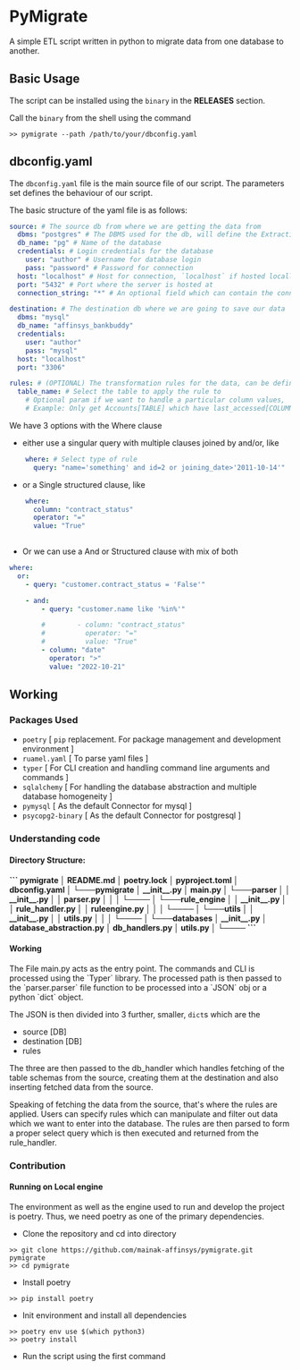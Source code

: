 # PyMigrate

A simple ETL script written in python to migrate data from one database to another.

## Basic Usage
The script can be installed using the `binary` in the **RELEASES** section.

Call the `binary` from the shell using the command

```shell
>> pymigrate --path /path/to/your/dbconfig.yaml
```

## dbconfig.yaml

The `dbconfig.yaml` file is the main source file of our script. The 
parameters set defines the behaviour of our script.

The basic structure of the yaml file is as follows:
```yaml
source: # The source db from where we are getting the data from
  dbms: "postgres" # The DBMS used for the db, will define the Extraction behaviour
  db_name: "pg" # Name of the database
  credentials: # Login credentials for the database
    user: "author" # Username for database login
    pass: "password" # Password for connection
  host: "localhost" # Host for connection, `localhost` if hosted locally
  port: "5432" # Port where the server is hosted at
  connection_string: "*" # An optional field which can contain the connection string following the sqlalchemy url format(https://docs.sqlalchemy.org/en/20/core/engines.html#database-urls)

destination: # The destination db where we are going to save our data
  dbms: "mysql"
  db_name: "affinsys_bankbuddy"
  credentials:
    user: "author"
    pass: "mysql"
  host: "localhost"
  port: "3306"
```
``` yaml
rules: # (OPTIONAL) The transformation rules for the data, can be defined to get only certain columns, data, or querying
  table_name: # Select the table to apply the rule to
    # Optional param if we want to handle a particular column values,
    # Example: Only get Accounts[TABLE] which have last_accessed[COLUMN] within 3years[QUERY]
```

We have 3 options with the Where clause
- either use a singular query with multiple clauses joined by and/or, like
```yaml
    where: # Select type of rule
      query: "name='something' and id=2 or joining_date>'2011-10-14'"

```
- or a Single structured clause, like 
```yaml
    where:
      column: "contract_status"
      operator: "="
      value: "True"
      
```
- Or we can use a And or Structured clause with mix of both
```yaml
where:
  or:
    - query: "customer.contract_status = 'False'"

    - and:
        - query: "customer.name like '%in%'"

        #        - column: "contract_status"
        #          operator: "="
        #          value: "True"
        - column: "date"
          operator: ">"
          value: "2022-10-21"
```

## Working

### Packages Used
 - `poetry` [ `pip` replacement. For package management and development environment ]
 - `ruamel.yaml` [ To parse yaml files ]
 - `typer` [ For CLI creation and handling command line arguments and commands ]
 - `sqlalchemy` [ For handling the database abstraction and multiple database homogeneity ]
 - `pymysql` [ As the default Connector for mysql ]
 - `psycopg2-binary` [ As the default Connector for postgresql ]

### Understanding code

<h4>Directory Structure:<h4>
```
pymigrate
│   README.md
│   poetry.lock
│   pyproject.toml
│   dbconfig.yaml
│
└───pymigrate
    │   __init__.py
    │   main.py
    │
    └───parser
    │   │   __init__.py
    │   │   parser.py
    │   │
    │   └────
    │   
    └───rule_engine
    │   │   __init__.py
    │   │   rule_handler.py
    │   │   ruleengine.py
    │   │
    │   └────
    │   
    └───utils
    │   │   __init__.py
    │   │   utils.py
    │   │
    │   └────
    │   
    └───databases
        │   __init__.py
        │   database_abstraction.py
        │   db_handlers.py
        │   utils.py
        │
        └────   
```

<h4>Working</h4>
The File main.py acts as the entry point. The commands and CLI is processed
using the `Typer` library. The processed path is then passed to the `parser.parser` file function to
be processed into a `JSON` obj or a python `dict` object.

The JSON is then divided into 3 further, smaller, `dict`s which are the 

- source [DB] 
- destination [DB]
- rules

The three are then passed to the db_handler which handles fetching of the table
schemas from the source, creating them at the destination and also inserting fetched
data from the source.

Speaking of fetching the data from the source, that's where the rules are applied.
Users can specify rules which can manipulate and filter out data which we want to
enter into the database. The rules are then parsed to form a proper select query
which is then executed and returned from the rule_handler.

### Contribution

<h4>Running on Local engine</h4>
The environment as well as the engine used to run and develop the 
project is poetry. Thus, we need poetry as one of the primary dependencies.

- Clone the repository and cd into directory
```shell
>> git clone https://github.com/mainak-affinsys/pymigrate.git pymigrate
>> cd pymigrate
```
- Install poetry
```shell
>> pip install poetry
```
- Init environment and install all dependencies
```shell
>> poetry env use $(which python3)
>> poetry install
```
- Run the script using the first command